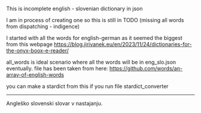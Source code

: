 This is incomplete english - slovenian dictionary in json

I am in process of creating one so this is still in TODO (missing all words from dispatching - indigence)

I started with all the words for english-german as it seemed the biggest from this webpage https://blog.jirivanek.eu/en/2023/11/24/dictionaries-for-the-onyx-boox-e-reader/

all_words is ideal scenario where all the words will be in eng_slo.json eventually. file has been taken from here: https://github.com/words/an-array-of-english-words

you can make a stardict from this if you run file stardict_converter


-----

Angleško slovenski slovar v nastajanju.

